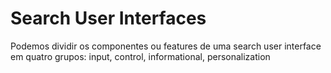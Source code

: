 # Search User Interfaces

Podemos dividir os componentes ou features de uma search user interface em quatro grupos: input, control, informational, personalization